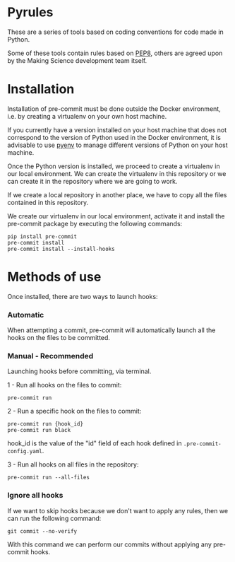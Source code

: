 # Pyrules
These are a series of tools based on coding conventions for code made 
in Python.

Some of these tools contain rules based on [PEP8][pep8], others are 
agreed upon by the Making Science development team itself.


# Installation
Installation of pre-commit must be done outside the Docker environment, 
i.e. by creating a virtualenv on your own host machine.

If you currently have a version installed on your host machine that does not correspond to the 
version of Python used in the Docker environment, it is advisable to use [pyenv][pyenv] to 
manage different versions of Python on your host machine.

Once the Python version is installed, we proceed to create a virtualenv 
in our local environment. We can create the virtualenv in this repository 
or we can create it in the repository where we are going to work.

If we create a local repository in another place, we have to copy all 
the files contained in this repository.

We create our virtualenv in our local environment, activate it and 
install the pre-commit package by executing the following commands:

    pip install pre-commit
    pre-commit install
    pre-commit install --install-hooks


# Methods of use
Once installed, there are two ways to launch hooks:

### Automatic
When attempting a commit, pre-commit will automatically launch all the 
hooks on the files to be committed.

### Manual - Recommended
Launching hooks before committing, via terminal.

1 - Run all hooks on the files to commit:

    pre-commit run

2 - Run a specific hook on the files to commit:

    pre-commit run {hook_id}
    pre-commit run black

hook_id is the value of the "id" field of each hook defined in `.pre-commit-config.yaml`.

3 - Run all hooks on all files in the repository:

    pre-commit run --all-files


### Ignore all hooks
If we want to skip hooks because we don't want to apply any rules, then 
we can run the following command:

    git commit --no-verify

With this command we can perform our commits without applying any 
pre-commit hooks.



[pep8]: https://peps.python.org/pep-0008/
[pyenv]: https://github.com/pyenv/pyenv
